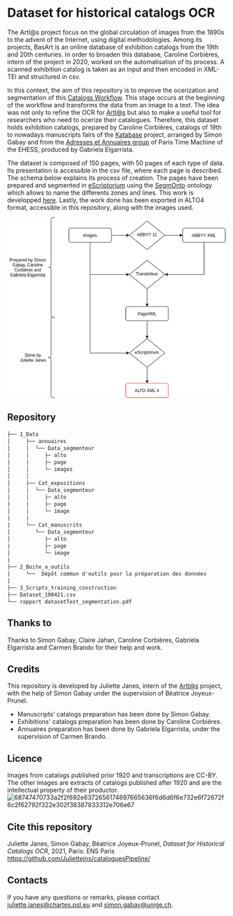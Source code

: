 # Dataset for historical catalogs OCR

The Artl@s project focus on the global circulation of images from the 1890s to the advent of the Internet, using digital methodologies. Among its projects, BasArt is an online database of exhibition catalogs from the 19th and 20th centuries. 
In order to broaden this database, Caroline Corbières, intern of the project in 2020, worked on the automatisation of its process. A scanned exhibition catalog is taken as an input and then encoded in XML-TEI and structured in csv. 

In this context, the aim of this repository is to improve the ocerization and segmentation of this [Catalogs Workflow](https://github.com/carolinecorbieres/ArtlasCatalogues). This stage occurs at the beginning of the workflow and transforms the data from an image to a text. 
The idea was not only to refine the OCR for [Artl@s](https://artlas.huma-num.fr/fr/) but also to make a useful tool for researchers who need to ocerize their catalogues. Therefore, this dataset holds exhibition catalogs, prepared by Caroline Corbières, catalogs of 19th to nowadays manuscripts fairs of the [Katabase](https://github.com/katabase) project, arranged by Simon Gabay and from the [Adresses et Annuaires group](https://paris-timemachine.huma-num.fr/groupe-adresses-et-annuaires/) of Paris Time Machine of the EHESS, produced by Gabriela Elgarrista. 

The dataset is composed of 150 pages, with 50 pages of each type of data. Its presentation is accessible in the csv file, where each page is described. The schema below explains its process of creation. The pages have been prepared and segmented in [eScriptorium](http://traces6.paris.inria.fr/) using the [SegmOnto](https://github.com/SegmOnto) ontology which allows to name the differents zones and lines. This work is developped [here](https://github.com/Juliettejns/cataloguesPipeline/blob/main/1_Data/README.md). Lastly, the work done has been exported in ALTO4 format, accessible in this repository, along with the images used. 

<p align="center">
  <img src="images/pipelineSegmentation.png" width="500"/>
</p>

## Repository 
```
├── 1_Data
│     ├── annuaires
│     │  └── Data_segmenteur 
│     │     ├─ alto
|     |     ├─ page
│     │     └─ images
│     │ 
│     ├── Cat_expositions
│     │  └── Data_segmenteur
│     │     ├─ alto
|     |     ├─ page
│     │     └─ image
|     |
|     └── Cat_manuscrits
│        └── Data_segmenteur
│           ├─ alto
|           ├─ page
│           └─ image
|
├── 2_Boite_a_outils
|     └──  Dépôt commun d'outils pour la préparation des données
|
├── 3_Scripts_training_construction
├── Dataset_190421.csv 
└── rapport datasetTest_segmentation.pdf
```
                  

## Thanks to 
Thanks to Simon Gabay, Claire Jahan, Caroline Corbières, Gabriela Elgarrista and Carmen Brando for their help and work.

## Credits
This repository is developed by Juliette Janes, intern of the [Artl@s](https://artlas.huma-num.fr/fr/) project, with the help of Simon Gabay under the supervision of Béatrice Joyeux-Prunel.
 - Manuscripts' catalogs preparation has been done by Simon Gabay.
 - Exhibitions' catalogs preparation has been done by Caroline Corbières. 
 - Annuaires preparation has been done by Gabriela Elgarrista, under the supervision of Carmen Brando.
## Licence
Images from catalogs published prior 1920 and transcriptions are CC-BY. </br>
The other images are extracts of catalogs published after 1920 and are the intellectual property of their productor.</br>
![68747470733a2f2f692e6372656174697665636f6d6d6f6e732e6f72672f6c2f62792f322e302f38387833312e706e67](https://user-images.githubusercontent.com/56683417/115525743-a78d2400-a28f-11eb-8e45-4b6e3265a527.png)

## Cite this repository
Juliette Janes, Simon Gabay, Béatrice Joyeux-Prunel, _Dataset for Historical Catalogs OCR_, 2021, Paris: ENS Paris https://github.com/Juliettejns/cataloguesPipeline/

## Contacts
If you have any questions or remarks, please contact juliette.janes@chartes.psl.eu and simon.gabay@unige.ch.

